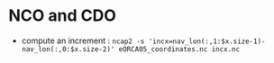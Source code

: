 # NCO and CDO


 - compute an increment : ```ncap2 -s 'incx=nav_lon(:,1:$x.size-1)-nav_lon(:,0:$x.size-2)' eORCA05_coordinates.nc incx.nc```
 

